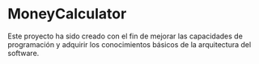 MoneyCalculator
===============

Este proyecto ha sido creado con el fin de mejorar las capacidades de programación y adquirir los conocimientos básicos de la arquitectura del software.
